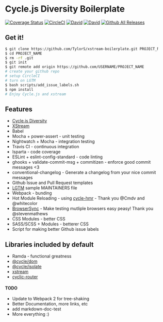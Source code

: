 # Cycle.js Diversity Boilerplate
[![Coverage Status](https://coveralls.io/repos/github/TylorS/xstream-boilerplate/badge.svg?branch=master)](https://coveralls.io/github/TylorS/xstream-boilerplate?branch=master)
[![CircleCI](https://img.shields.io/circleci/project/TylorS/xstream-boilerplate.svg?maxAge=2592000)]()
[![David](https://img.shields.io/david/TylorS/xstream-boilerplate.svg?maxAge=2592000)]()
[![David](https://img.shields.io/david/dev/TylorS/xstream-boilerplate.svg?maxAge=2592000)]()
[![Github All Releases](https://img.shields.io/github/downloads/TylorS/xstream-boilerplate/total.svg?maxAge=2592000)]()

## Get it!

```bash
$ git clone https://github.com/TylorS/xstream-boilerplate.git PROJECT_NAME
$ cd PROJECT_NAME
$ rm -rf .git
$ git init
$ git remote add origin https://github.com/USERNAME/PROJECT_NAME
# create your github repo
# setup CircleCI
# turn on LGTM
$ bash scripts/add_issue_labels.sh
$ npm install
# Enjoy Cycle.js and xstream
```


## Features

- [Cycle.js Diversity](https://github.com/cyclejs)
- [XStream](https://github.com/staltz/xstream)
- Babel
- Mocha + power-assert - unit testing
- Nightwatch + Mocha - integration testing
- Travis CI - continuous integration
- Isparta - code coverage
- ESLint + eslint-config-standard - code linting
- ghooks + validate-commit-msg + commitizen  - enforce good commit messages <3
- conventional-changelog - Generate a changelog from your nice commit messages
- Github Issue and Pull Request templates
- [LGTM](https://lgtm.co) sample MAINTAINERS file
- Webpack - bunding
- Hot Module Reloading - using [cycle-hmr](https://whitecolor/cycle-hmr) - Thank you @Cmdv and @whitecolor
- [BrowserSync](https://browsersync.io/) - Make testing mutliple browsers easy peasy! Thank you @stevenmathews
- CSS Modules - better CSS
- SASS/SCSS + Modules - betterer CSS
- Script for making better Github issue labels

## Libraries included by default

- Ramda - functional greatness
- [@cycle/dom](https://github.com/cyclejs/dom)
- [@cycle/isolate](https://github.com/cyclejs/isolate)
- [xstream](https://github.com/staltz/xstream)
- [cyclic-router](https://github.com/TylorS/cyclic-router)

#### TODO

- Update to Webpack 2 for tree-shaking
- Better Documentation, more links, etc
- add markdown-doc-test
- More everything :)
